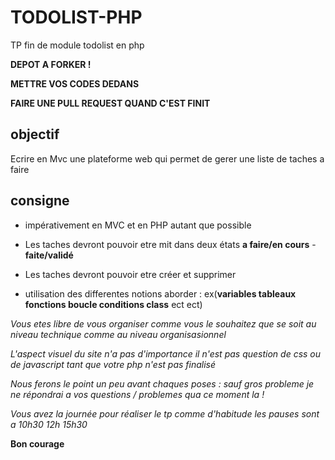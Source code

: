 # TODOLIST-PHP
TP fin de module todolist en php

**DEPOT A FORKER !**

**METTRE VOS CODES DEDANS**

**FAIRE UNE PULL REQUEST QUAND C'EST FINIT**

## objectif

Ecrire en Mvc une plateforme web qui permet de gerer une liste de taches a faire 

## consigne

* impérativement en MVC et en PHP autant que possible

* Les taches devront pouvoir etre mit dans deux états **a faire/en cours** - **faite/validé**

* Les taches devront pouvoir etre créer et supprimer

* utilisation des differentes notions aborder : ex(**variables tableaux fonctions boucle conditions class**  ect ect)


_Vous etes libre de vous organiser comme vous le souhaitez que se soit au niveau technique comme au niveau organisasionnel_

_L'aspect visuel du site n'a pas d'importance il n'est pas question de css ou de javascript tant que votre php n'est pas finalisé_

_Nous ferons le point un peu avant chaques poses : sauf gros probleme je ne répondrai a vos questions / problemes qua ce moment la !_

_Vous avez la journée pour réaliser le tp comme d'habitude les pauses sont a 10h30 12h 15h30_


**Bon courage**
